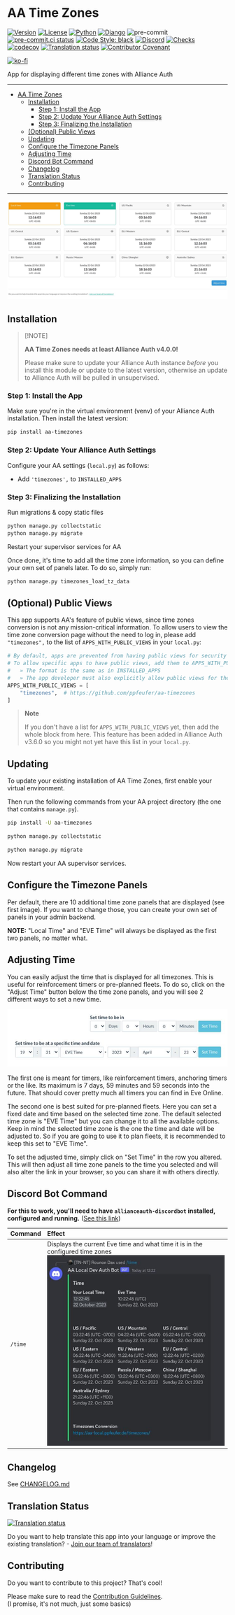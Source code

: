 # AA Time Zones<a name="aa-time-zones"></a>

[![Version](https://img.shields.io/pypi/v/aa-timezones?label=release)](https://pypi.org/project/aa-timezones/)
[![License](https://img.shields.io/github/license/ppfeufer/aa-timezones)](https://github.com/ppfeufer/aa-timezones/blob/master/LICENSE)
[![Python](https://img.shields.io/pypi/pyversions/aa-timezones)](https://pypi.org/project/aa-timezones/)
[![Django](https://img.shields.io/pypi/djversions/aa-timezones?label=django)](https://pypi.org/project/aa-timezones/)
![pre-commit](https://img.shields.io/badge/pre--commit-enabled-brightgreen?logo=pre-commit&logoColor=white)
[![pre-commit.ci status](https://results.pre-commit.ci/badge/github/ppfeufer/aa-timezones/master.svg)](https://results.pre-commit.ci/latest/github/ppfeufer/aa-timezones/master)
[![Code Style: black](https://img.shields.io/badge/code%20style-black-000000.svg)](http://black.readthedocs.io/en/latest/)
[![Discord](https://img.shields.io/discord/790364535294132234?label=discord)](https://discord.gg/zmh52wnfvM)
[![Checks](https://github.com/ppfeufer/aa-timezones/actions/workflows/automated-checks.yml/badge.svg)](https://github.com/ppfeufer/aa-timezones/actions/workflows/automated-checks.yml)
[![codecov](https://codecov.io/gh/ppfeufer/aa-timezones/branch/master/graph/badge.svg?token=ZSRTW5FR4C)](https://codecov.io/gh/ppfeufer/aa-timezones)
[![Translation status](https://weblate.ppfeufer.de/widget/alliance-auth-apps/aa-timezones/svg-badge.svg)](https://weblate.ppfeufer.de/engage/alliance-auth-apps/)
[![Contributor Covenant](https://img.shields.io/badge/Contributor%20Covenant-2.1-4baaaa.svg)](https://github.com/ppfeufer/aa-timezones/blob/master/CODE_OF_CONDUCT.md)

[![ko-fi](https://ko-fi.com/img/githubbutton_sm.svg)](https://ko-fi.com/N4N8CL1BY)

App for displaying different time zones with Alliance Auth

______________________________________________________________________

<!-- mdformat-toc start --slug=github --maxlevel=6 --minlevel=1 -->

- [AA Time Zones](#aa-time-zones)
  - [Installation](#installation)
    - [Step 1: Install the App](#step-1-install-the-app)
    - [Step 2: Update Your Alliance Auth Settings](#step-2-update-your-alliance-auth-settings)
    - [Step 3: Finalizing the Installation](#step-3-finalizing-the-installation)
  - [(Optional) Public Views](#optional-public-views)
  - [Updating](#updating)
  - [Configure the Timezone Panels](#configure-the-timezone-panels)
  - [Adjusting Time](#adjusting-time)
  - [Discord Bot Command](#discord-bot-command)
  - [Changelog](#changelog)
  - [Translation Status](#translation-status)
  - [Contributing](#contributing)

<!-- mdformat-toc end -->

______________________________________________________________________

![Time Zones](https://raw.githubusercontent.com/ppfeufer/aa-timezones/master/docs/images/presentation/aa-timezones.jpg)

## Installation<a name="installation"></a>

> \[!NOTE\]
>
> **AA Time Zones needs at least Alliance Auth v4.0.0!**
>
> Please make sure to update your Alliance Auth instance _before_ you install this
> module or update to the latest version, otherwise an update to Alliance Auth will
> be pulled in unsupervised.

### Step 1: Install the App<a name="step-1-install-the-app"></a>

Make sure you're in the virtual environment (venv) of your Alliance Auth installation.
Then install the latest version:

```bash
pip install aa-timezones
```

### Step 2: Update Your Alliance Auth Settings<a name="step-2-update-your-alliance-auth-settings"></a>

Configure your AA settings (`local.py`) as follows:

- Add `'timezones',` to `INSTALLED_APPS`

### Step 3: Finalizing the Installation<a name="step-3-finalizing-the-installation"></a>

Run migrations & copy static files

```bash
python manage.py collectstatic
python manage.py migrate
```

Restart your supervisor services for AA

Once done, it's time to add all the time zone information, so you can define your
own set of panels later. To do so, simply run:

```bash
python manage.py timezones_load_tz_data
```

## (Optional) Public Views<a name="optional-public-views"></a>

This app supports AA's feature of public views, since time zones conversion is not
any mission-critical information. To allow users to view the time zone conversion page
without the need to log in, please add `"timezones",` to the list of
`APPS_WITH_PUBLIC_VIEWS` in your `local.py`:

```python
# By default, apps are prevented from having public views for security reasons.
# To allow specific apps to have public views, add them to APPS_WITH_PUBLIC_VIEWS
#   » The format is the same as in INSTALLED_APPS
#   » The app developer must also explicitly allow public views for their app
APPS_WITH_PUBLIC_VIEWS = [
    "timezones",  # https://github.com/ppfeufer/aa-timezones
]
```

> **Note**
>
> If you don't have a list for `APPS_WITH_PUBLIC_VIEWS` yet, then add the whole
> block from here. This feature has been added in Alliance Auth v3.6.0 so you
> might not yet have this list in your `local.py`.

## Updating<a name="updating"></a>

To update your existing installation of AA Time Zones, first enable your virtual
environment.

Then run the following commands from your AA project directory (the one that
contains `manage.py`).

```bash
pip install -U aa-timezones
```

```bash
python manage.py collectstatic
```

```bash
python manage.py migrate
```

Now restart your AA supervisor services.

## Configure the Timezone Panels<a name="configure-the-timezone-panels"></a>

Per default, there are 10 additional time zone panels that are displayed (see first
image). If you want to change those, you can create your own set of panels in your
admin backend.

**NOTE:** "Local Time" and "EVE Time" will always be displayed as the first two panels,
no matter what.

## Adjusting Time<a name="adjusting-time"></a>

You can easily adjust the time that is displayed for all timezones. This is useful
for reinforcement timers or pre-planned fleets. To do so, click on the "Adjust Time"
button below the time zone panels, and you will see 2 different ways to set a new time.

![Adjusting Time](https://raw.githubusercontent.com/ppfeufer/aa-timezones/master/docs/images/weblate/adjust-time-settings.jpg)

The first one is meant for timers, like reinforcement timers, anchoring timers or
the like. Its maximum is 7 days, 59 minutes and 59 seconds into the future. That
should cover pretty much all timers you can find in Eve Online.

The second one is best suited for pre-planned fleets. Here you can set a fixed date
and time based on the selected time zone. The default selected time zone is "EVE
Time" but you can change it to all the available options. Keep in mind the selected
time zone is the one the time and date will be adjusted to. So if you are going to
use it to plan fleets, it is recommended to keep this set to "EVE Time".

To set the adjusted time, simply click on "Set Time" in the row you altered. This
will then adjust all time zone panels to the time you selected and will also alter
the link in your browser, so you can share it with others directly.

## Discord Bot Command<a name="discord-bot-command"></a>

**For this to work, you'll need to have `allianceauth-discordbot` installed, configured
and running.** ([See this link](https://github.com/pvyParts/allianceauth-discordbot))

| Command | Effect                                                                                                                                                                                                                     |
| :------ | :------------------------------------------------------------------------------------------------------------------------------------------------------------------------------------------------------------------------- |
| `/time` | Displays the current Eve time and what time it is in the configured time zones<br>![Discord Bot Response](https://raw.githubusercontent.com/ppfeufer/aa-timezones/master/docs/images/presentation/discordbot-response.jpg) |

## Changelog<a name="changelog"></a>

See [CHANGELOG.md](https://github.com/ppfeufer/aa-timezones/blob/master/CHANGELOG.md)

## Translation Status<a name="translation-status"></a>

[![Translation status](https://weblate.ppfeufer.de/widget/alliance-auth-apps/aa-timezones/multi-auto.svg)](https://weblate.ppfeufer.de/engage/alliance-auth-apps/)

Do you want to help translate this app into your language or improve the existing
translation? - [Join our team of translators][weblate engage]!

## Contributing<a name="contributing"></a>

Do you want to contribute to this project? That's cool!

Please make sure to read the [Contribution Guidelines].\
(I promise, it's not much, just some basics)

<!-- Inline Links -->

[contribution guidelines]: https://github.com/ppfeufer/aa-timezones/blob/master/CONTRIBUTING.md "Contribution Guidelines"
[weblate engage]: https://weblate.ppfeufer.de/engage/alliance-auth-apps/ "Weblate Translations"
